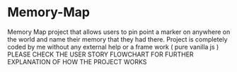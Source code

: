 # Memory-Map
 Memory Map project that allows users to pin point a marker on anywhere on the world and name their memory that they had there.  Project is completely coded by me without any external help or a frame work ( pure vanilla js ) PLEASE CHECK THE USER STORY FLOWCHART FOR FURTHER EXPLANATION OF HOW THE PROJECT WORKS
